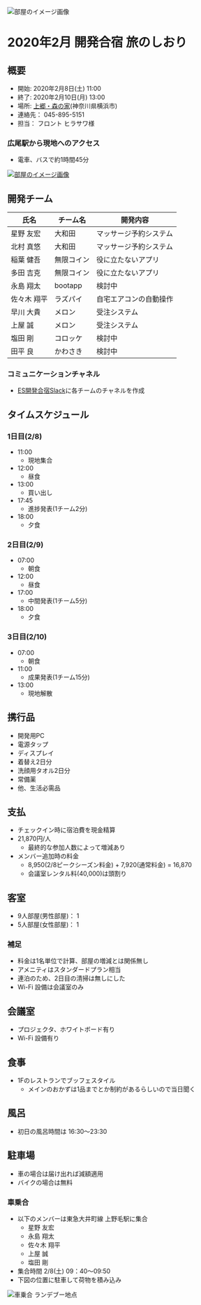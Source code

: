![部屋のイメージ画像](./images/room.png)

# 2020年2月 開発合宿 旅のしおり

## 概要

- 開始: 2020年2月8日(土) 11:00
- 終了: 2020年2月10日(月) 13:00
- 場所: [上郷・森の家](http://kamigo-morinoie.com/)(神奈川県横浜市)
- 連絡先： 045-895-5151
- 担当： フロント ヒラサワ様

### 広尾駅から現地へのアクセス

- 電車、バスで約1時間45分

[![部屋のイメージ画像](./images/hiroo_to_morinoie_map.png)](https://goo.gl/maps/gJuaRrjEWc7HzHcM9)

## 開発チーム

| 氏名 | チーム名 | 開発内容 |
| ---- | ------ | ------ |
| 星野 友宏 |	大和田 | マッサージ予約システム |
| 北村 真悠 | 大和田 | マッサージ予約システム |
| 稲葉 健吾 | 無限コイン | 役に立たないアプリ |
| 多田 吉克 | 無限コイン | 役に立たないアプリ |
| 永島 翔太 | bootapp | 検討中 |
| 佐々木 翔平 | ラズパイ | 自宅エアコンの自動操作 |
| 早川 大貴 | メロン | 受注システム |
| 上屋 誠 | メロン | 受注システム |
| 塩田 剛 | コロッケ | 検討中 |
| 田平 良 | かわさき | 検討中 |

### コミュニケーションチャネル

- [ES開発合宿Slack](https://es-dev-camp.slack.com)に各チームのチャネルを作成

## タイムスケジュール

### 1日目(2/8)

- 11:00
  - 現地集合
- 12:00
  - 昼食
- 13:00
  - 買い出し
- 17:45
  - 進捗発表(1チーム2分)
- 18:00
  - 夕食

### 2日目(2/9)

- 07:00
  - 朝食
- 12:00
  - 昼食
- 17:00
  - 中間発表(1チーム5分)
- 18:00
  - 夕食

### 3日目(2/10)

- 07:00
  - 朝食
- 11:00
  - 成果発表(1チーム15分)
- 13:00
  - 現地解散

## 携行品

- 開発用PC
- 電源タップ
- ディスプレイ
- 着替え2日分
- 洗顔用タオル2日分
- 常備薬
- 他、生活必需品

## 支払

- チェックイン時に宿泊費を現金精算
- 21,870円/人
  - 最終的な参加人数によって増減あり
- メンバー追加時の料金
  - 8,950(2/8ピークシーズン料金) + 7,920(通常料金) = 16,870
  - 会議室レンタル料(40,000)は頭割り

## 客室

- 9人部屋(男性部屋)： 1
- 5人部屋(女性部屋)： 1

### 補足

- 料金は1名単位で計算、部屋の増減とは関係無し
- アメニティはスタンダードプラン相当
- 連泊のため、2日目の清掃は無しにした
- Wi-Fi 設備は会議室のみ

## 会議室

- プロジェクタ、ホワイトボード有り
- Wi-Fi 設備有り

## 食事

- 1Fのレストランでブッフェスタイル
  - メインのおかずは1品までとか制約があるらしいので当日聞く

## 風呂

- 初日の風呂時間は 16:30〜23:30


## 駐車場

- 車の場合は届け出れば減額適用
- バイクの場合は無料

### 車乗合

- 以下のメンバーは東急大井町線 上野毛駅に集合
  - 星野 友宏
  - 永島 翔太
  - 佐々木 翔平
  - 上屋 誠
  - 塩田 剛
- 集合時間 2/8(土) 09：40〜09:50
- 下図の位置に駐車して荷物を積み込み

![車乗合 ランデブー地点](./images/car_rendez_vous.png)
